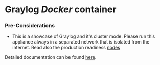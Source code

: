 Graylog *Docker* container
==================================

### Pre-Considerations

  * This is a showcase of Graylog and it's cluster mode. Please run this appliance always in a separated network that is isolated from the internet.
    Read also the production readiness [nodes](http://docs.graylog.org/en/latest/pages/installation/virtual_machine_appliances.html#production-readiness)

Detailed documentation can be found [here](http://docs.graylog.org/en/latest/pages/installation/docker.html).

